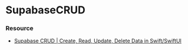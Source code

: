 # SupabaseCRUD

### Resource

- [Supabase CRUD | Create, Read, Update, Delete Data in Swift/SwiftUI](https://www.youtube.com/watch?v=40LmtcQR77U)
